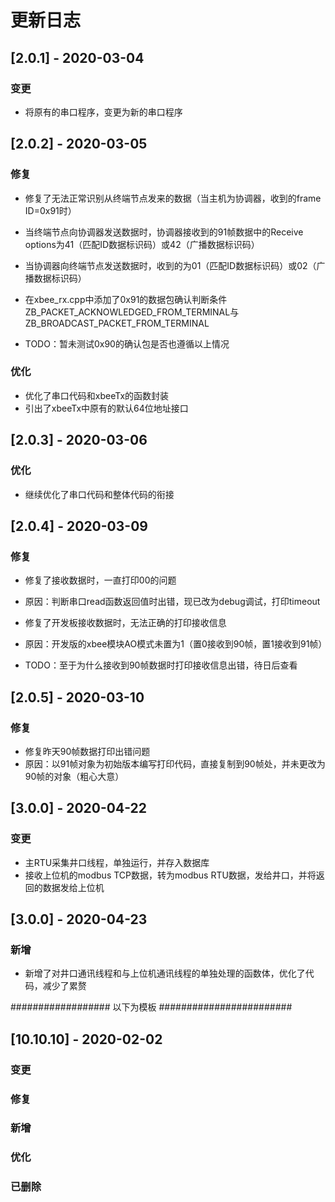 # 更新日志

## [2.0.1] - 2020-03-04

### 变更

* 将原有的串口程序，变更为新的串口程序

## [2.0.2] - 2020-03-05

### 修复

* 修复了无法正常识别从终端节点发来的数据（当主机为协调器，收到的frame ID=0x91时）
* 当终端节点向协调器发送数据时，协调器接收到的91帧数据中的Receive options为41（匹配ID数据标识码）或42（广播数据标识码）
* 当协调器向终端节点发送数据时，收到的为01（匹配ID数据标识码）或02（广播数据标识码）
* 在xbee_rx.cpp中添加了0x91的数据包确认判断条件ZB_PACKET_ACKNOWLEDGED_FROM_TERMINAL与ZB_BROADCAST_PACKET_FROM_TERMINAL

* TODO：暂未测试0x90的确认包是否也遵循以上情况

### 优化

* 优化了串口代码和xbeeTx的函数封装
* 引出了xbeeTx中原有的默认64位地址接口

## [2.0.3] - 2020-03-06

### 优化

* 继续优化了串口代码和整体代码的衔接

## [2.0.4] - 2020-03-09

### 修复

* 修复了接收数据时，一直打印00的问题
* 原因：判断串口read函数返回值时出错，现已改为debug调试，打印timeout

* 修复了开发板接收数据时，无法正确的打印接收信息
* 原因：开发版的xbee模块AO模式未置为1（置0接收到90帧，置1接收到91帧）

* TODO：至于为什么接收到90帧数据时打印接收信息出错，待日后查看

## [2.0.5] - 2020-03-10

### 修复

* 修复昨天90帧数据打印出错问题
* 原因：以91帧对象为初始版本编写打印代码，直接复制到90帧处，并未更改为90帧的对象（粗心大意）




## [3.0.0] - 2020-04-22

### 变更

* 主RTU采集井口线程，单独运行，并存入数据库
* 接收上位机的modbus TCP数据，转为modbus RTU数据，发给井口，并将返回的数据发给上位机

## [3.0.0] - 2020-04-23

### 新增

* 新增了对井口通讯线程和与上位机通讯线程的单独处理的函数体，优化了代码，减少了累赘

################## 以下为模板 ########################

## [10.10.10] - 2020-02-02

### 变更

### 修复

### 新增

### 优化

### 已删除